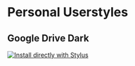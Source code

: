 # Personal Userstyles

## Google Drive Dark
[![Install directly with Stylus](https://img.shields.io/badge/Install%20directly%20with-Stylus-00adad.svg)](https://raw.githubusercontent.com/Gravitonic/userstyles/main/drivedark.user.styl)
